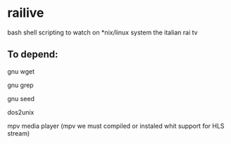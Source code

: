 # railive
bash shell scripting to watch on *nix/linux  system the italian rai tv 

##  To depend:

gnu wget

gnu grep

gnu seed

dos2unix

mpv media player (mpv we must compiled or instaled whit support for HLS stream)

